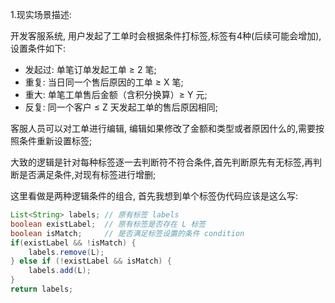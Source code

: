 1.现实场景描述:

开发客服系统, 用户发起了工单时会根据条件打标签,标签有4种(后续可能会增加),设置条件如下:
- 发起过: 单笔订单发起工单 ≥ 2 笔;
- 重复: 当日同一个售后原因的工单 ≥ X 笔;
- 重大: 单笔工单售后金额（含积分换算）≥ Y 元;
- 反复: 同一个客户 ≤ Z 天发起工单的售后原因相同;

客服人员可以对工单进行编辑, 编辑如果修改了金额和类型或者原因什么的,需要按照条件重新设置标签;

大致的逻辑是针对每种标签逐一去判断符不符合条件,首先判断原先有无标签,再判断是否满足条件,对现有标签进行增删;

这里看做是两种逻辑条件的组合, 首先我想到单个标签伪代码应该是这么写:

```java
List<String> labels; // 原有标签 labels
boolean existLabel;  // 原有标签是否存在 L 标签
boolean isMatch;     // 是否满足标签设置的条件 condition
if(existLabel && !isMatch) {
	labels.remove(L);
} else if (!existLabel && isMatch) {
	labels.add(L);
}
return labels;
```

